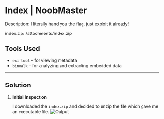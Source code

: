 # Index | NoobMaster

Description: I literally hand you the flag, just exploit it already!

index.zip: /attachments/index.zip

## Tools Used
- `exiftool` – for viewing metadata
- `binwalk` – for analyzing and extracting embedded data

---

## Solution
1. **Initial Inspection**
    
    I downloaded the `index.zip` and decided to unzip the file which gave me an executable file.
    ![Output](image.png)